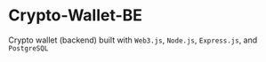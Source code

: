 # Crypto-Wallet-BE
Crypto wallet (backend) built with `Web3.js`, `Node.js`, `Express.js`, and `PostgreSQL`
